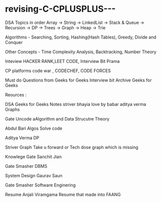 # revising-C-CPLUSPLUS---
  
 

DSA Topics in order 
Array -> String -> LinkedList -> Stack & Queue -> Recursion -> DP -> Trees -> Graph -> Heap -> Trie

Algorithms - Searching, Sorting, Hashing(Hash Tables), Greedy, Divide and Conquer

Other Concepts - Time Complexity Analysis, Backtracking, Number Theory 

Inteview
HACKER RANK,LEET CODE, Interview Bit Prama


CP platforms 
code war , CODECHEF, CODE FORCES
 


 

 
Must do Questions from Geeks for Geeks Interview bit Archive Geeks for Geeks 



Reources :

DSA Geeks for Geeks Notes striver bhayia love by babar aditya verma Graphs


Gate Uncode aAlgorithm and Data Strucutre  Theory 

Abdul Bari Algos Solve code 

Aditya Verma DP

Striver Graph Take u forward or Tech dose  graph which is missing 

Knowlege Gate  Sanchit Jian 

Gate Smasher DBMS

System Design Gaurav Saun

Gate Smasher Software Enginering

Resume Anjali Viramgama Resume that made into FAANG



